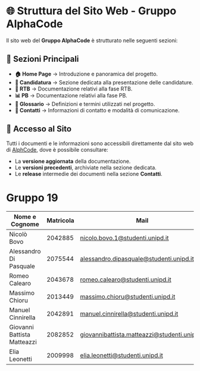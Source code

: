 # 🌐 Struttura del Sito Web - Gruppo AlphaCode  

Il sito web del **Gruppo AlphaCode** è strutturato nelle seguenti sezioni:  

## 📌 **Sezioni Principali**  

- **🏠 Home Page** → Introduzione e panoramica del progetto.  
- **📝 Candidatura** → Sezione dedicata alla presentazione delle candidature.  
- **📄 RTB** → Documentazione relativi alla fase RTB.  
- **📊 PB** → Documentazione relativi alla fase PB.  
- **📖 Glossario** → Definizioni e termini utilizzati nel progetto.  
- **📩 Contatti** → Informazioni di contatto e modalità di comunicazione.  

## 🔗 Accesso al Sito  

Tutti i documenti e le informazioni sono accessibili direttamente dal sito web di [AlphCode](https://alphacodeswe.github.io/AlphaCode-sito/), dove è possibile consultare:  
- La **versione aggiornata** della documentazione.  
- Le **versioni precedenti**, archiviate nella sezione dedicata.  
- Le **release** intermedie dei documenti nella sezione **Contatti**.
  
# Gruppo 19
| Nome e Cognome | Matricola  | Mail   |
|-----------|-------------|-------------|
| Nicolò Bovo    | 2042885 | nicolo.bovo.1@studenti.unipd.it      |
|Alessandro Di Pasquale   | 2075544 | alessandro.dipasquale@studenti.unipd.it    |
| Romeo Calearo   | 2043678 | romeo.calearo@studenti.unipd.it     |
| Massimo Chioru  | 2013449| massimo.chioru@studenti.unipd.it     |
| Manuel Cinnirella  |2042891 | manuel.cinnirella@studenti.unipd.it    |
| Giovanni Battista Matteazzi    | 2082852 |giovannibattista.matteazzi@studenti.unipd.it     |
| Elia Leonetti  |2009998| elia.leonetti@studenti.unipd.it    |




